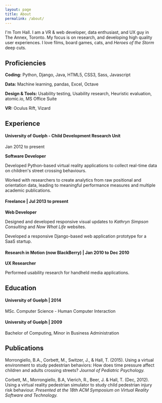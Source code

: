 ```yaml
---
layout: page
title: About
permalink: /about/
---
```

I'm Tom Hall.
I am a VR & web developer, data enthusiast, and UX guy in The Annex, Toronto. My focus is on research, and developing high quality user experiences. I love films, board games, cats, and *Heroes of the Storm* deep cuts.

## Proficiencies
<div class="resume-content">
<p><strong>Coding:</strong> Python, Django, Java, HTML5, CSS3, Sass, Javascript</p>
<p><strong>Data:</strong> Machine learning, pandas, Excel, Octave</p>
<p><strong>Design & Tools:</strong> Usability testing, Usability research, Heuristic evaluation, atomic.io, MS Office Suite</p>
<p><strong>VR:</strong> Oculus Rift, Vizard</p>
</div>

## Experience
<div class="resume-content">
<h4 class="resume-title align-left">University of Guelph - Child Development Research Unit</h4> <p class="align-right">Jan 2012 to present</p>
<div class="clearfix"></div>
<strong>Software Developer</strong>
<p>Developed Python-based virtual reality applications to collect real-time data on children's street crossing behaviours.</p>
<p>Worked with researchers to create analytics from raw positional and orientation data, leading to meaningful performance 
measures and multiple academic publications.</p>
<h4 class="resume-title">Freelance | Jul 2013 to present</h4>
<strong>Web Developer</strong>
<p>Designed and developed responsive visual updates to <em>Kathryn Simpson Consulting</em> and <em>Now What Life</em> websites.</p>
<p>Developed a responsive Django-based web application prototype for a SaaS startup.</p>
<h4 class="resume-title">Research in Motion (now BlackBerry) | Jan 2010 to Dec 2010</h4>
<strong>UX Researcher</strong>
<p>Performed usability research for handheld media applications.</p>
</div>

## Education
<div class="resume-content">
<h4 class="resume-title">University of Guelph | 2014</h4>
<p>MSc. Computer Science - Human Computer Interaction</p>
<h4 class="resume-title">University of Guelph | 2009</h4>
<p>Bachelor of Computing, Minor in Business Administration</p>
</div>

## Publications
<div class="resume-content">
<p>Morrongiello, B.A., Corbett, M., Switzer, J., & Hall, T. (2015). Using a virtual environment to study pedestrian behaviors: How does time pressure affect children and adults crossing streets? <em>Journal of Pediatric Psychology.</em></p>
<p>Corbett, M., Morrongiello, B.A, Vierich, R., Beer, J. & Hall, T. (Dec, 2012). Using a virtual reality pedestrian simulator to study child pedestrian injury risk behaviour. <em>Presented at the 18th ACM Symposium on Virtual Reality Software and Technology.</em></p>
</div>
